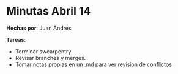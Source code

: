 # Minutas Abril 14
**Hechas por**: Juan Andres

**Tareas**:
* Terminar swcarpentry
* Revisar branches y merges.
* Tomar notas propias en un .md para ver revision de conflictos 

